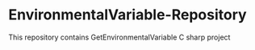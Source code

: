 # EnvironmentalVariable-Repository
This repository contains GetEnvironmentalVariable C sharp project
